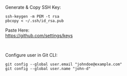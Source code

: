 
Generate & Copy SSH Key:
```
ssh-keygen -m PEM -t rsa
pbcopy < ~/.ssh/id_rsa.pub
```
Paste Here:  
https://github.com/settings/keys

<br/>

Configure user in Git CLI:
```
git config --global user.email "johndoe@example.com"
git config --global user.name "john-d"
```
